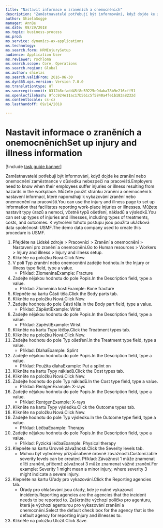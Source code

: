 ```yaml
--- 
title: "Nastavit informace o zraněních a onemocněních"
description: "Zaměstnavatelé potřebují být informováni, když dojde ke zranění nebo onemocnění zaměstnance v důsledku nebezpečí na pracovišti."
author: ShielaSogge
manager: AnnBe
ms.date: 08/29/2018
ms.topic: business-process
ms.prod: 
ms.service: dynamics-ax-applications
ms.technology: 
ms.search.form: HRMInjurySetup
audience: Application User
ms.reviewer: rschloma
ms.search.scope: Core, Operations
ms.search.region: Global
ms.author: shielas
ms.search.validFrom: 2016-06-30
ms.dyn365.ops.version: Version 7.0.0
ms.translationtype: HT
ms.sourcegitcommit: 0312b8cfadd45f8e59225e9daba78b9e216cff51
ms.openlocfilehash: 9fcc924e11ac17b561c5f5840a4fe1b183a8232d
ms.contentlocale: cs-cz
ms.lasthandoff: 09/14/2018

---
```

# <a name="set-up-injury-and-illness-information"></a><span data-ttu-id="16b74-103">Nastavit informace o zraněních a onemocněních</span><span class="sxs-lookup"><span data-stu-id="16b74-103">Set up injury and illness information</span></span>

[!include [task guide banner](../../includes/task-guide-banner.md)]

<span data-ttu-id="16b74-104">Zaměstnavatelé potřebují být informováni, když dojde ke zranění nebo onemocnění zaměstnance v důsledku nebezpečí na pracovišti.</span><span class="sxs-lookup"><span data-stu-id="16b74-104">Employers need to know when their employees suffer injuries or illness resulting from hazards in the workplace.</span></span> <span data-ttu-id="16b74-105">Můžete použít stránku zranění a onemocnění k nastavení informací, které napomáhají k vykazování zranění nebo onemocnění na pracovišti.</span><span class="sxs-lookup"><span data-stu-id="16b74-105">You can use the injury and illness page to set up information that facilitates reporting work-place injuries or illnesses.</span></span> <span data-ttu-id="16b74-106">Můžete nastavit typy úrazů a nemocí, včetně typů ošetření, nákladů a výsledků.</span><span class="sxs-lookup"><span data-stu-id="16b74-106">You can set up types of injuries and illnesses, including types of treatments, costs, and outcomes.</span></span> <span data-ttu-id="16b74-107">K vytvoření tohoto postupu jsou použita ukázková data společnosti USMF.</span><span class="sxs-lookup"><span data-stu-id="16b74-107">The demo data company used to create this procedure is USMF.</span></span>

1. <span data-ttu-id="16b74-108">Přejděte na Lidské zdroje > Pracovníci > Zranění a onemocnění > Nastavení pro zranění a onemocnění.</span><span class="sxs-lookup"><span data-stu-id="16b74-108">Go to Human resources > Workers > Injury and illness > Injury and illness setup.</span></span>
2. <span data-ttu-id="16b74-109">Klikněte na položku Nová.</span><span class="sxs-lookup"><span data-stu-id="16b74-109">Click New.</span></span>
3. <span data-ttu-id="16b74-110">V poli Typ zranění nebo onemocnění zadejte hodnotu.</span><span class="sxs-lookup"><span data-stu-id="16b74-110">In the Injury or illness type field, type a value.</span></span>
    * <span data-ttu-id="16b74-111">Příklad: Zlomenina</span><span class="sxs-lookup"><span data-stu-id="16b74-111">Example: Fracture</span></span>  
4. <span data-ttu-id="16b74-112">Zadejte nějakou hodnotu do pole Popis.</span><span class="sxs-lookup"><span data-stu-id="16b74-112">In the Description field, type a value.</span></span>
    * <span data-ttu-id="16b74-113">Příklad: Zlomenina kosti</span><span class="sxs-lookup"><span data-stu-id="16b74-113">Example: Bone fracture</span></span>  
5. <span data-ttu-id="16b74-114">Klepněte na kartu Části těla.</span><span class="sxs-lookup"><span data-stu-id="16b74-114">Click the Body parts tab.</span></span>
6. <span data-ttu-id="16b74-115">Klikněte na položku Nová.</span><span class="sxs-lookup"><span data-stu-id="16b74-115">Click New.</span></span>
7. <span data-ttu-id="16b74-116">Zadejte hodnotu do pole Části těla.</span><span class="sxs-lookup"><span data-stu-id="16b74-116">In the Body part field, type a value.</span></span>
    * <span data-ttu-id="16b74-117">Příklad: Zápěstí</span><span class="sxs-lookup"><span data-stu-id="16b74-117">Example: Wrist</span></span>  
8. <span data-ttu-id="16b74-118">Zadejte nějakou hodnotu do pole Popis.</span><span class="sxs-lookup"><span data-stu-id="16b74-118">In the Description field, type a value.</span></span>
    * <span data-ttu-id="16b74-119">Příklad: Zápěstí</span><span class="sxs-lookup"><span data-stu-id="16b74-119">Example: Wrist</span></span>  
9. <span data-ttu-id="16b74-120">Klikněte na kartu Typy léčby.</span><span class="sxs-lookup"><span data-stu-id="16b74-120">Click the Treatment types tab.</span></span>
10. <span data-ttu-id="16b74-121">Klikněte na položku Nová.</span><span class="sxs-lookup"><span data-stu-id="16b74-121">Click New.</span></span>
11. <span data-ttu-id="16b74-122">Zadejte hodnotu do pole Typ ošetření.</span><span class="sxs-lookup"><span data-stu-id="16b74-122">In the Treatment type field, type a value.</span></span>
    * <span data-ttu-id="16b74-123">Příklad: Dlaha</span><span class="sxs-lookup"><span data-stu-id="16b74-123">Example: Splint</span></span>  
12. <span data-ttu-id="16b74-124">Zadejte nějakou hodnotu do pole Popis.</span><span class="sxs-lookup"><span data-stu-id="16b74-124">In the Description field, type a value.</span></span>
    * <span data-ttu-id="16b74-125">Příklad: Použita dlaha</span><span class="sxs-lookup"><span data-stu-id="16b74-125">Example: Put a splint on</span></span>  
13. <span data-ttu-id="16b74-126">Klikněte na kartu Typy nákladů.</span><span class="sxs-lookup"><span data-stu-id="16b74-126">Click the Cost types tab.</span></span>
14. <span data-ttu-id="16b74-127">Klikněte na položku Nová.</span><span class="sxs-lookup"><span data-stu-id="16b74-127">Click New.</span></span>
15. <span data-ttu-id="16b74-128">Zadejte hodnotu do pole Typ nákladů.</span><span class="sxs-lookup"><span data-stu-id="16b74-128">In the Cost type field, type a value.</span></span>
    * <span data-ttu-id="16b74-129">Příklad: Rentgen</span><span class="sxs-lookup"><span data-stu-id="16b74-129">Example: X-rays</span></span>  
16. <span data-ttu-id="16b74-130">Zadejte nějakou hodnotu do pole Popis.</span><span class="sxs-lookup"><span data-stu-id="16b74-130">In the Description field, type a value.</span></span>
    * <span data-ttu-id="16b74-131">Příklad: Rentgen</span><span class="sxs-lookup"><span data-stu-id="16b74-131">Example: X-rays</span></span>  
17. <span data-ttu-id="16b74-132">Klikněte na kartu Typy výsledku.</span><span class="sxs-lookup"><span data-stu-id="16b74-132">Click the Outcome types tab.</span></span>
18. <span data-ttu-id="16b74-133">Klikněte na položku Nová.</span><span class="sxs-lookup"><span data-stu-id="16b74-133">Click New.</span></span>
19. <span data-ttu-id="16b74-134">Zadejte hodnotu do pole Typ výsledku.</span><span class="sxs-lookup"><span data-stu-id="16b74-134">In the Outcome type field, type a value.</span></span>
    * <span data-ttu-id="16b74-135">Příklad: Léčba</span><span class="sxs-lookup"><span data-stu-id="16b74-135">Example: Therapy</span></span>  
20. <span data-ttu-id="16b74-136">Zadejte nějakou hodnotu do pole Popis.</span><span class="sxs-lookup"><span data-stu-id="16b74-136">In the Description field, type a value.</span></span>
    * <span data-ttu-id="16b74-137">Příklad: Fyzická léčba</span><span class="sxs-lookup"><span data-stu-id="16b74-137">Example: Physical therapy</span></span>  
21. <span data-ttu-id="16b74-138">Klepněte na kartu Úrovně závažnosti.</span><span class="sxs-lookup"><span data-stu-id="16b74-138">Click the Severity levels tab.</span></span>
    * <span data-ttu-id="16b74-139">Mohou být vytvořeny přizpůsobené úrovně závažnosti.</span><span class="sxs-lookup"><span data-stu-id="16b74-139">Customizable severity levels can be created.</span></span> <span data-ttu-id="16b74-140">Příklad: Závažnost 1 může znamenat dílčí zranění, přičemž závažnost 3 může znamenat vážné zranění.</span><span class="sxs-lookup"><span data-stu-id="16b74-140">For example: Severity 1 might mean a minor injury, where severity 3 might indicate a severe injury.</span></span>  
22. <span data-ttu-id="16b74-141">Klepněte na kartu Úřady pro vykazování.</span><span class="sxs-lookup"><span data-stu-id="16b74-141">Click the Reporting agencies tab.</span></span>
    * <span data-ttu-id="16b74-142">Úřady pro ohlašování jsou úřady, kde je nutné vykazovat incidenty.</span><span class="sxs-lookup"><span data-stu-id="16b74-142">Reporting agencies are the agencies that the incident needs to be reported to.</span></span> <span data-ttu-id="16b74-143">Zaškrtněte výchozí políčko pro agenturu, která je výchozí agenturou pro vykazování zranění a onemocnění.</span><span class="sxs-lookup"><span data-stu-id="16b74-143">Select the default check box for the agency that is the default agency for reporting injury and illnesses to.</span></span>  
23. <span data-ttu-id="16b74-144">Klikněte na položku Uložit.</span><span class="sxs-lookup"><span data-stu-id="16b74-144">Click Save.</span></span>


